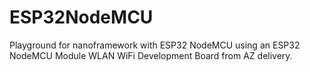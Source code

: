 # ESP32NodeMCU
Playground for nanoframework with ESP32 NodeMCU using an ESP32 NodeMCU Module WLAN WiFi Development Board from AZ delivery.
